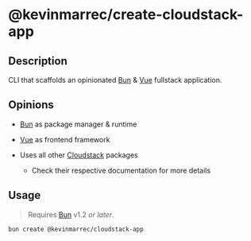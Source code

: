 # @kevinmarrec/create-cloudstack-app

## Description

CLI that scaffolds an opinionated [Bun](https://bun.sh) & [Vue](https://vuejs.org) fullstack application.

## Opinions

- [Bun](https://bun.sh) as package manager & runtime

- [Vue](https://vuejs.org) as frontend framework

- Uses all other [Cloudstack](https://github.com/kevinmarrec/cloudstack) packages
  - Check their respective documentation for more details

## Usage

> Requires [Bun](https://bun.sh) v1.2 _or later_.

```sh
bun create @kevinmarrec/cloudstack-app
```
